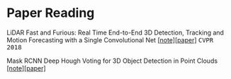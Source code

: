 # Paper Reading
LiDAR
Fast and Furious: Real Time End-to-End 3D Detection, Tracking and Motion Forecasting with a Single Convolutional Net [[note]](notes/papers/fast_and_furious.md	)[[paper]](http://openaccess.thecvf.com/content_cvpr_2018/papers/Luo_Fast_and_Furious_CVPR_2018_paper.pdf) <kbd>CVPR 2018</kbd>


Mask RCNN
Deep Hough Voting for 3D Object Detection in Point Clouds [[note]](notes/papers/hough_voting_3D_detection_point_clouds.md	)[[paper]](https://arxiv.org/pdf/1904.09664.pdf)
 
